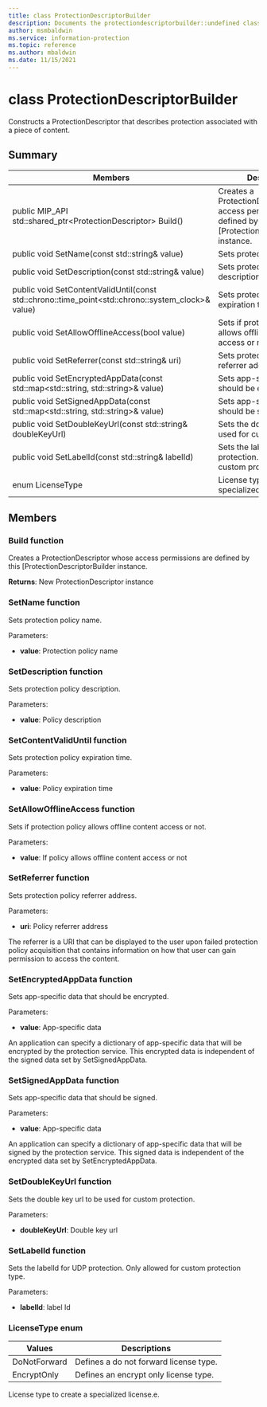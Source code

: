 ```yaml
---
title: class ProtectionDescriptorBuilder 
description: Documents the protectiondescriptorbuilder::undefined class of the Microsoft Information Protection SDK.
author: msmbaldwin
ms.service: information-protection
ms.topic: reference
ms.author: mbaldwin
ms.date: 11/15/2021
---
```


# class ProtectionDescriptorBuilder 
Constructs a ProtectionDescriptor that describes protection associated with a piece of content.
  
## Summary
 Members                        | Descriptions                                
--------------------------------|---------------------------------------------
public MIP_API std::shared_ptr\<ProtectionDescriptor\> Build()  |  Creates a ProtectionDescriptor whose access permissions are defined by this [ProtectionDescriptorBuilder instance.
public void SetName(const std::string& value)  |  Sets protection policy name.
public void SetDescription(const std::string& value)  |  Sets protection policy description.
public void SetContentValidUntil(const std::chrono::time_point\<std::chrono::system_clock\>& value)  |  Sets protection policy expiration time.
public void SetAllowOfflineAccess(bool value)  |  Sets if protection policy allows offline content access or not.
public void SetReferrer(const std::string& uri)  |  Sets protection policy referrer address.
public void SetEncryptedAppData(const std::map\<std::string, std::string\>& value)  |  Sets app-specific data that should be encrypted.
public void SetSignedAppData(const std::map\<std::string, std::string\>& value)  |  Sets app-specific data that should be signed.
public void SetDoubleKeyUrl(const std::string& doubleKeyUrl)  |  Sets the double key url to be used for custom protection.
public void SetLabelId(const std::string& labelId)  |  Sets the labelId for UDP protection. Only allowed for custom protection type.
enum LicenseType  |  License type to create a specialized license.
  
## Members
  
### Build function
Creates a ProtectionDescriptor whose access permissions are defined by this [ProtectionDescriptorBuilder instance.

  
**Returns**: New ProtectionDescriptor instance
  
### SetName function
Sets protection policy name.

Parameters:  
* **value**: Protection policy name


  
### SetDescription function
Sets protection policy description.

Parameters:  
* **value**: Policy description


  
### SetContentValidUntil function
Sets protection policy expiration time.

Parameters:  
* **value**: Policy expiration time


  
### SetAllowOfflineAccess function
Sets if protection policy allows offline content access or not.

Parameters:  
* **value**: If policy allows offline content access or not


  
### SetReferrer function
Sets protection policy referrer address.

Parameters:  
* **uri**: Policy referrer address


The referrer is a URI that can be displayed to the user upon failed protection policy acquisition that contains information on how that user can gain permission to access the content.
  
### SetEncryptedAppData function
Sets app-specific data that should be encrypted.

Parameters:  
* **value**: App-specific data


An application can specify a dictionary of app-specific data that will be encrypted by the protection service. This encrypted data is independent of the signed data set by SetSignedAppData.
  
### SetSignedAppData function
Sets app-specific data that should be signed.

Parameters:  
* **value**: App-specific data


An application can specify a dictionary of app-specific data that will be signed by the protection service. This signed data is independent of the encrypted data set by SetEncryptedAppData.
  
### SetDoubleKeyUrl function
Sets the double key url to be used for custom protection.

Parameters:  
* **doubleKeyUrl**: Double key url


  
### SetLabelId function
Sets the labelId for UDP protection. Only allowed for custom protection type.

Parameters:  
* **labelId**: label Id


  
### LicenseType enum
 Values                         | Descriptions                                
--------------------------------|---------------------------------------------
DoNotForward            | Defines a do not forward license type.
EncryptOnly            | Defines an encrypt only license type.

License type to create a specialized license.e.